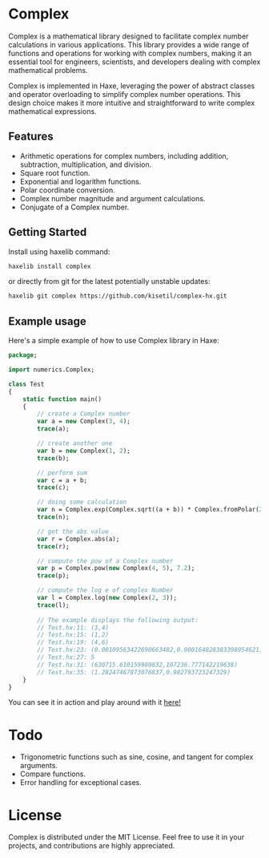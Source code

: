 # Complex

Complex is a mathematical library designed to facilitate complex number calculations in various applications. This library provides a wide range of functions and operations for working with complex numbers, making it an essential tool for engineers, scientists, and developers dealing with complex mathematical problems.

Complex is implemented in Haxe, leveraging the power of abstract classes and operator overloading to simplify complex number operations. This design choice makes it more intuitive and straightforward to write complex mathematical expressions.

## Features

- Arithmetic operations for complex numbers, including addition, subtraction, multiplication, and division.
- Square root function.
- Exponential and logarithm functions.
- Polar coordinate conversion.
- Complex number magnitude and argument calculations.
- Conjugate of a Complex number.

## Getting Started

Install using haxelib command:

```sh
haxelib install complex
```
or directly from git for the latest potentially unstable updates:
```sh
haxelib git complex https://github.com/kisetil/complex-hx.git
```


## Example usage

Here's a simple example of how to use Complex library in Haxe:

```Haxe
package;

import numerics.Complex;

class Test
{
	static function main()
	{
		// create a Complex number
		var a = new Complex(3, 4);
		trace(a);

		// create another one
		var b = new Complex(1, 2);
		trace(b);

		// perform sum
		var c = a + b;
		trace(c);

		// doing some calculation
		var n = Complex.exp(Complex.sqrt((a + b)) * Complex.fromPolar(2.0, Math.PI / 2));
		trace(n);

		// get the abs value
		var r = Complex.abs(a);
		trace(r);

		// compute the pow of a Complex number
		var p = Complex.pow(new Complex(4, 5), 7.2);
		trace(p);

		// compute the log e of complex Number
		var l = Complex.log(new Complex(2, 3));
		trace(l);
		
		// The example displays the following output:
		// Test.hx:11: (3,4)
		// Test.hx:15: (1,2)
		// Test.hx:19: (4,6)
		// Test.hx:23: (0.00109563422690663482,0.000164828383398954621)
		// Test.hx:27: 5
		// Test.hx:31: (630715.610159980832,107236.777142219638)
		// Test.hx:35: (1.28247467873076837,0.982793723247329)
	}
}
```
You can see it in action and play around with it [here!](https://try.haxe.org/#8cD04a06)

# Todo
- Trigonometric functions such as sine, cosine, and tangent for complex arguments.
- Compare functions.
- Error handling for exceptional cases.

# License

Complex is distributed under the MIT License. Feel free to use it in your projects, and contributions are highly appreciated.
